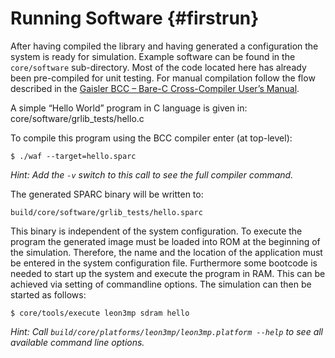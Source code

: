 Running Software {#firstrun}
============================

After having compiled the library and having generated a configuration the system is ready for simulation. 
Example software can be found in the `core/software` sub-directory. 
Most of the code located here has already been pre-compiled for unit testing. 
For manual compilation follow the flow described in the [Gaisler BCC – Bare-C Cross-Compiler User’s Manual](http://www.gaisler.com/doc/bcc.pdf).

A simple “Hello World” program in C language is given in: core/software/grlib_tests/hello.c

To compile this program using the BCC compiler enter (at top-level):
    
    $ ./waf --target=hello.sparc

*Hint: Add the `-v` switch to this call to see the full compiler command.*

The generated SPARC binary will be written to:
    
    build/core/software/grlib_tests/hello.sparc

This binary is independent of the system configuration. 
To execute the program the generated image must be loaded into ROM at the beginning of the simulation. 
Therefore, the name and the location of the application must be entered in the system configuration file. 
Furthermore some bootcode is needed to start up the system and execute the program in RAM.
This can be achieved via setting of commandline options.
The simulation can then be started as follows:
    
    $ core/tools/execute leon3mp sdram hello

*Hint: Call `build/core/platforms/leon3mp/leon3mp.platform --help` to see all available command line options.*

